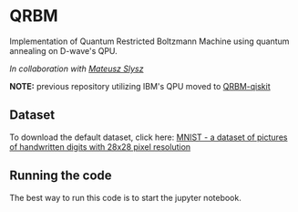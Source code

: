 # QRBM
Implementation of Quantum Restricted Boltzmann Machine using quantum annealing on D-wave's QPU.

_In collaboration with [Mateusz Slysz](https://github.com/Matek1731)_

**NOTE:** previous repository utilizing IBM's QPU moved to [QRBM-qiskit](https://github.com/mareksubocz/QRBM-qiskit)

## Dataset
To download the default dataset, click here: [MNIST - a dataset of pictures of handwritten digits with 28x28 pixel resolution](https://www.kaggle.com/oddrationale/mnist-in-csv)

## Running the code
The best way to run this code is to start the jupyter notebook.
